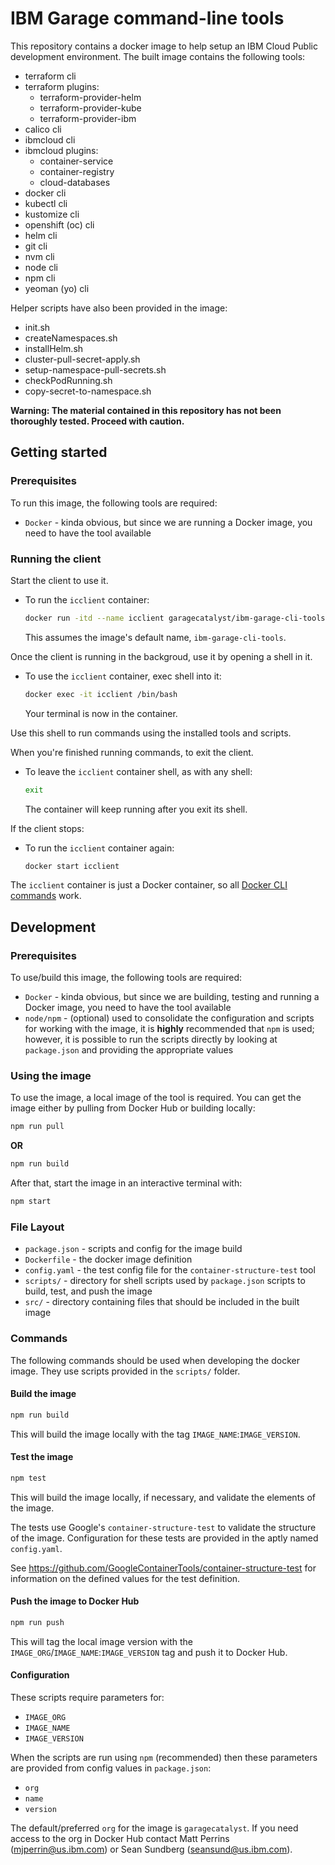 # IBM Garage command-line tools

This repository contains a docker image to help setup an IBM Cloud Public development environment. The built image
contains the following tools:
- terraform cli
- terraform plugins:
  - terraform-provider-helm
  - terraform-provider-kube
  - terraform-provider-ibm
- calico cli
- ibmcloud cli
- ibmcloud plugins:
  - container-service
  - container-registry
  - cloud-databases
- docker cli
- kubectl cli
- kustomize cli
- openshift (oc) cli 
- helm cli
- git cli
- nvm cli
- node cli
- npm cli
- yeoman (yo) cli

Helper scripts have also been provided in the image:
- init.sh
- createNamespaces.sh
- installHelm.sh
- cluster-pull-secret-apply.sh
- setup-namespace-pull-secrets.sh
- checkPodRunning.sh
- copy-secret-to-namespace.sh

**Warning: The material contained in this repository has not been thoroughly tested. Proceed with caution.**

## Getting started

### Prerequisites

To run this image, the following tools are required:

- `Docker` - kinda obvious, but since we are running a Docker image, you need to have the tool available

### Running the client

Start the client to use it.

- To run the `icclient` container:

    ```bash
    docker run -itd --name icclient garagecatalyst/ibm-garage-cli-tools
    ```

    This  assumes the image's default name, `ibm-garage-cli-tools`.

Once the client is running in the backgroud, use it by opening a shell in it.

- To use the `icclient` container, exec shell into it:

    ```bash
    docker exec -it icclient /bin/bash
    ```

    Your terminal is now in the container. 

Use this shell to run commands using the installed tools and scripts.

When you're finished running commands, to exit the client.

- To leave the `icclient` container shell, as with any shell:

    ```bash
    exit
    ```

    The container will keep running after you exit its shell.

If the client stops:

- To run the `icclient` container again:

    ```bash
    docker start icclient
    ```

The `icclient` container is just a Docker container, so all [Docker CLI commands](https://docs.docker.com/engine/reference/commandline/cli/) work.


## Development

### Prerequisites

To use/build this image, the following tools are required:

- `Docker` - kinda obvious, but since we are building, testing and running a Docker image, you need to have
the tool available
- `node/npm` - (optional) used to consolidate the configuration and scripts for working with the image, it
is **highly** recommended that `npm` is used; however, it is possible to run the scripts directly by looking
at `package.json` and providing the appropriate values

### Using the image

To use the image, a local image of the tool is required. You can get the image either by pulling from Docker Hub or 
building locally:

```bash
npm run pull
```

**OR**

```bash
npm run build
```

After that, start the image in an interactive terminal with:

```bash
npm start
```

### File Layout

- `package.json` - scripts and config for the image build
- `Dockerfile` - the docker image definition
- `config.yaml` - the test config file for the `container-structure-test` tool
- `scripts/` - directory for shell scripts used by `package.json` scripts to build, test, and 
push the image
- `src/` - directory containing files that should be included in the built image

### Commands

The following commands should be used when developing the docker image. They use scripts
provided in the `scripts/` folder.

#### Build the image

```bash
npm run build
```

This will build the image locally with the tag `IMAGE_NAME`:`IMAGE_VERSION`.

#### Test the image

```bash
npm test
```

This will build the image locally, if necessary, and validate the elements of the
image.

The tests use Google's `container-structure-test` to validate the structure of 
the image. Configuration for these tests are provided in the aptly named `config.yaml`.

See https://github.com/GoogleContainerTools/container-structure-test for information on the
defined values for the test definition.

#### Push the image to Docker Hub

```bash
npm run push
```

This will tag the local image version with the `IMAGE_ORG`/`IMAGE_NAME`:`IMAGE_VERSION`
tag and push it to Docker Hub.

#### Configuration

These scripts require parameters for:
- `IMAGE_ORG` 
- `IMAGE_NAME`
- `IMAGE_VERSION`

When the scripts are run using `npm` (recommended) then these parameters are provided from
config values in `package.json`:
- `org`
- `name`
- `version`

The default/preferred `org` for the image is `garagecatalyst`. If you need access to the
org in Docker Hub contact Matt Perrins (mjperrin@us.ibm.com) or Sean Sundberg 
(seansund@us.ibm.com).
